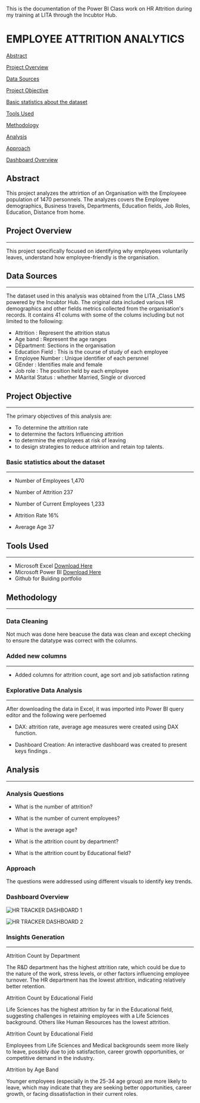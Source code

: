 This is the documentation of the Power BI Class work on HR Attrition during my training
at LITA through the Incubtor Hub.

# EMPLOYEE ATTRITION ANALYTICS 

[Abstract](#abstract)

[Project Overview](#project-overview)

[Data Sources](#data-sources)

[Project Objective](#project-objective)

[Basic statistics about the dataset](#basic-statistics-about-the-dataset)

[Tools Used](#tools-used)

[Methodology](#methodology)

[Analysis](#analysis)

[Approach](#approach)

[Dashboard Overview](#dashboard-overview)












## Abstract
This project analyzes the attrirtion of an Organisation with the Employeee
population of 1470 personnels. The analyzes covers the Employee demographics, Business travels, 
Departments, Education fields, Job Roles, Education, Distance from home.   


## Project Overview
---

This project specifically focused on identifying why employees voluntarily leaves, 
understand how employee-friendly is the organisation.


## Data Sources
---
The dataset used in this analysis was obtained from the LITA _Class LMS powered by the Incubtor Hub.
The original data included various HR demographics and other fields metrics collected from the 
organisation's records. It contains 41 colums with some of the colums including but not limited to the following:

   - Attrition : Represent the attrition status
   - Age band : Represent the age ranges
   - DEpartment: Sections in the organisation
   - Education Field : This is the course of study of each employee
   - Employee Number : Unique identifier of each persnnel
   - GEnder : Identifies male and female 
   - Job role : The position held by each employee
   - MAarital Status : whether Married, Single or divorced



## Project Objective
---

The primary objectives of this analysis are:

 - To determine the attrition rate
 - to determine the factors Influencing attrition
 - to determine the employees at risk of leaving
 - to design strategies to reduce attririon and
   retain top talents.




### Basic statistics about the dataset
---

   - Number of Employees 1,470

   - Number of Attrition 237

   - Number of Current Employees 1,233

   - Attrition Rate 16%

   - Average Age 37


## Tools Used
---

 - Microsoft Excel [Download Here](https://www.microsoft.com)
 - Microsoft Power BI  [Download Here](https://www.microsoft.com)
 - Github for Buiding portfolio

  ## Methodology
  ---

### Data Cleaning
 Not much was done here beacuse the data was clean and except checking to ensure 
 the datatype was correct with the columns.

 ### Added new columns
 ---
 
  - Added  columns for attrition count, age sort and job satisfaction ratinng


### Explorative Data Analysis
---

   After downloading the data in Excel, it was imported into Power BI query editor 
   and the following were perfoemed

   - DAX:  attrition rate, average age measures were created using DAX function.

   - Dashboard Creation:  An interactive dashboard was created to present keys findings .


## Analysis
---

### Analysis Questions

  - What is the number of attrition?

  - What is the number of current employees?

  - What is the average age?

  - What is the attrition count by department?

  - What is the attrition count by Educational field?


### Approach

   The questions were addressed using different visuals to identify key trends.  


### Dashboard Overview






![HR TRACKER DASHBOARD 1](https://github.com/user-attachments/assets/1605806d-d167-4370-b63b-6404df262047)









![HR TRACKER DASHBOARD 2 ](https://github.com/user-attachments/assets/85172b65-9efc-4df2-b614-2f63b050794b)


### Insights Generation
---

 
 Attrition Count by Department

 The R&D department has the highest attrition rate, which could be due to the nature of the work, stress levels, 
 or other factors influencing employee turnover. The HR department has the lowest attrition, indicating relatively
 better retention.

 Attrition Count by Educational Field

 Life Sciences has the highest attrition by far in the Educational field, suggesting challenges in retaining employees
 with a Life Sciences background. Others like Human Resources has the lowest attrition.

 Attrition Count by Educational Field

 Employees from Life Sciences and Medical backgrounds seem more likely to leave, possibly due to job satisfaction, 
 career growth opportunities, or competitive demand in the industry.


 Attrition by Age Band

 Younger employees (especially in the 25-34 age group) are more likely to leave, which may indicate that they are 
 seeking better opportunities, career growth, or facing dissatisfaction in their current roles.















